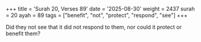 +++
title = 'Surah 20, Verses 89'
date = '2025-08-30'
weight = 2437
surah = 20
ayah = 89
tags = ["benefit", "not", "protect", "respond", "see"]
+++

Did they not see that it did not respond to them, nor could it protect or benefit them?